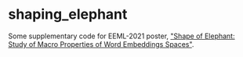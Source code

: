 # shaping_elephant

Some supplementary code for EEML-2021 poster, ["Shape of Elephant: Study of Macro Properties of Word Embeddings Spaces"](https://arxiv.org/abs/2106.06964).
